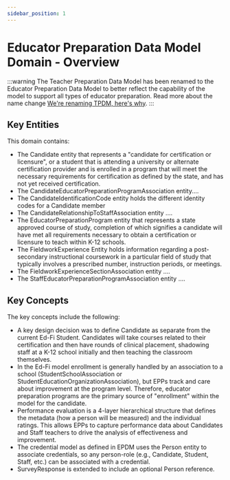 ```yaml
---
sidebar_position: 1
---
```



# Educator Preparation Data Model Domain - Overview

:::warning
The Teacher Preparation Data Model has been renamed to the Educator Preparation
Data Model to better reflect the capability of the model to support all types of
educator preparation. Read more about the name change [We're renaming TPDM,
here's
why](https://edfi.atlassian.net/wiki/display/EPP/We%27re+renaming+TPDM%2C+here%27s+why).
:::

## Key Entities

This domain contains:

* The Candidate entity that represents a "candidate for certification or
    licensure", or a student that is attending a university or alternate
    certification provider and is enrolled in a program that will meet the
    necessary requirements for certification as defined by the state, and has
    not yet received certification.
* The CandidateEducatorPreparationProgramAssociation entity....
* The CandidateIdentificationCode entity holds the different identity codes for
    a Candidate member
* The CandidateRelationshipToStaffAssociation entity ....
* The EducatorPreparationProgram entity that represents a state approved
    course of study, completion of which signifies a candidate will have met all
    requirements necessary to obtain a certification or licensure to teach
    within K-12 schools.
* The FieldworkExperience Entity holds information regarding a post-secondary instructional
    coursework in a particular field of study that typically involves a prescribed number,
    instruction periods, or meetings.
* The FieldworkExperienceSectionAssociation entity ....
* The StaffEducatorPreparationProgramAssociation entity ....

## Key Concepts

The key concepts include the following:

* A key design decision was to define Candidate as separate from the current
    Ed-Fi Student. Candidates will take courses related to their certification
    and then have rounds of clinical placement, shadowing staff at a K-12 school
    initially and then teaching the classroom themselves.
* In the Ed-Fi model enrollment is generally handled by an association to a
    school (StudentSchoolAssociation or
    StudentEducationOrganizationAssociation), but EPPs track and care about
    improvement at the program level. Therefore, educator preparation programs
    are the primary source of "enrollment" within the model for the candidate.
* Performance evaluation is a 4-layer hierarchical structure that defines the
    metadata (how a person will be measured) and the individual ratings. This
    allows EPPs to capture performance data about Candidates and Staff teachers
    to drive the analysis of effectiveness and improvement.
* The credential model as defined in EPDM uses the Person entity to associate
    credentials, so any person-role (e.g., Candidate, Student, Staff, etc.) can
    be associated with a credential.
* SurveyResponse is extended to include an optional Person reference.
